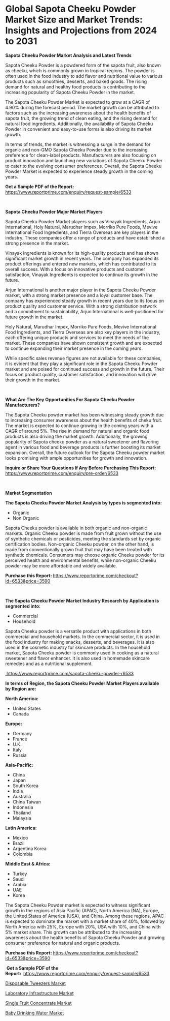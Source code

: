 <p><h1>Global Sapota Cheeku Powder Market Size and Market Trends: Insights and Projections from 2024 to 2031</h1></p><p><strong>Sapota Cheeku Powder Market Analysis and Latest Trends</strong></p>
<p><p>Sapota Cheeku Powder is a powdered form of the sapota fruit, also known as cheeku, which is commonly grown in tropical regions. The powder is often used in the food industry to add flavor and nutritional value to various products such as smoothies, desserts, and baked goods. The rising demand for natural and healthy food products is contributing to the increasing popularity of Sapota Cheeku Powder in the market.</p><p>The Sapota Cheeku Powder Market is expected to grow at a CAGR of 4.90% during the forecast period. The market growth can be attributed to factors such as the increasing awareness about the health benefits of sapota fruit, the growing trend of clean eating, and the rising demand for natural food ingredients. Additionally, the availability of Sapota Cheeku Powder in convenient and easy-to-use forms is also driving its market growth.</p><p>In terms of trends, the market is witnessing a surge in the demand for organic and non-GMO Sapota Cheeku Powder due to the increasing preference for clean-label products. Manufacturers are also focusing on product innovation and launching new variations of Sapota Cheeku Powder to cater to the evolving consumer preferences. Overall, the Sapota Cheeku Powder Market is expected to experience steady growth in the coming years.</p></p>
<p><strong>Get a Sample PDF of the Report:&nbsp;</strong> <a href="https://www.reportprime.com/enquiry/request-sample/6533">https://www.reportprime.com/enquiry/request-sample/6533</a></p>
<p>&nbsp;</p>
<p><strong>Sapota Cheeku Powder Major Market Players</strong></p>
<p><p>Sapota Cheeku Powder Market players such as Vinayak Ingredients, Arjun International, Holy Natural, Marudhar Impex, Morriko Pure Foods, Mevive International Food Ingredients, and Tierra Overseas are key players in the industry. These companies offer a range of products and have established a strong presence in the market.</p><p>Vinayak Ingredients is known for its high-quality products and has shown significant market growth in recent years. The company has expanded its product offerings and entered new markets, which has contributed to its overall success. With a focus on innovative products and customer satisfaction, Vinayak Ingredients is expected to continue its growth in the future.</p><p>Arjun International is another major player in the Sapota Cheeku Powder market, with a strong market presence and a loyal customer base. The company has experienced steady growth in recent years due to its focus on product quality and customer service. With a strong distribution network and a commitment to sustainability, Arjun International is well-positioned for future growth in the market.</p><p>Holy Natural, Marudhar Impex, Morriko Pure Foods, Mevive International Food Ingredients, and Tierra Overseas are also key players in the industry, each offering unique products and services to meet the needs of the market. These companies have shown consistent growth and are expected to continue expanding their market presence in the coming years.</p><p>While specific sales revenue figures are not available for these companies, it is evident that they play a significant role in the Sapota Cheeku Powder market and are poised for continued success and growth in the future. Their focus on product quality, customer satisfaction, and innovation will drive their growth in the market.</p></p>
<p>&nbsp;</p>
<p><strong>What Are The Key Opportunities For Sapota Cheeku Powder Manufacturers?</strong></p>
<p><p>The Sapota Cheeku powder market has been witnessing steady growth due to increasing consumer awareness about the health benefits of cheku fruit. The market is expected to continue growing in the coming years with a CAGR of around 5%. The rise in demand for natural and organic food products is also driving the market growth. Additionally, the growing popularity of Sapota cheeku powder as a natural sweetener and flavoring agent in various food and beverage products is further boosting its market expansion. Overall, the future outlook for the Sapota Cheeku powder market looks promising with ample opportunities for growth and innovation.</p></p>
<p><strong>Inquire or Share Your Questions If Any Before Purchasing This Report:</strong> <a href="https://www.reportprime.com/enquiry/pre-order/6533">https://www.reportprime.com/enquiry/pre-order/6533</a></p>
<p>&nbsp;</p>
<p><strong>Market Segmentation</strong></p>
<p><strong>The Sapota Cheeku Powder Market Analysis by types is segmented into:</strong></p>
<p><ul><li>Organic</li><li>Non Organic</li></ul></p>
<p><p>Sapota Cheeku powder is available in both organic and non-organic markets. Organic Cheeku powder is made from fruit grown without the use of synthetic chemicals or pesticides, meeting the standards set by organic certification bodies. Non-organic Cheeku powder, on the other hand, is made from conventionally grown fruit that may have been treated with synthetic chemicals. Consumers may choose organic Cheeku powder for its perceived health and environmental benefits, while non-organic Cheeku powder may be more affordable and widely available.</p></p>
<p><strong>Purchase this Report:&nbsp;</strong><a href="https://www.reportprime.com/checkout?id=6533&price=3590">https://www.reportprime.com/checkout?id=6533&price=3590</a></p>
<p>&nbsp;</p>
<p><strong>The Sapota Cheeku Powder Market Industry Research by Application is segmented into:</strong></p>
<p><ul><li>Commercial</li><li>Household</li></ul></p>
<p><p>Sapota Cheeku powder is a versatile product with applications in both commercial and household markets. In the commercial sector, it is used in the food industry for making snacks, desserts, and beverages. It is also used in the cosmetic industry for skincare products. In the household market, Sapota Cheeku powder is commonly used in cooking as a natural sweetener and flavor enhancer. It is also used in homemade skincare remedies and as a nutritional supplement.</p></p>
<p><a href="https://www.reportprime.com/sapota-cheeku-powder-r6533">&nbsp;https://www.reportprime.com/sapota-cheeku-powder-r6533</a></p>
<p><strong>In terms of Region, the Sapota Cheeku Powder Market Players available by Region are:</strong></p>
<p>
    <p> <strong> North America: </strong>
        <ul>
            <li>United States</li>
            <li>Canada</li>
        </ul>
        </p> 
    <p> <strong> Europe: </strong>
        <ul>
            <li>Germany</li>
            <li>France</li>
            <li>U.K.</li>
            <li>Italy</li>
            <li>Russia</li>
        </ul>
        </p> 
    <p> <strong> Asia-Pacific: </strong>
        <ul>
            <li>China</li>
            <li>Japan</li>
            <li>South Korea</li>
            <li>India</li>
            <li>Australia</li>
            <li>China Taiwan</li>
            <li>Indonesia</li>
            <li>Thailand</li>
            <li>Malaysia</li>
        </ul>
        </p> 
    <p> <strong> Latin America: </strong>
        <ul>
            <li>Mexico</li>
            <li>Brazil</li>
            <li>Argentina Korea</li>
            <li>Colombia</li>
        </ul>
        </p> 
    <p> <strong> Middle East & Africa: </strong>
        <ul>
            <li>Turkey</li>
            <li>Saudi</li>
            <li>Arabia</li>
            <li>UAE</li>
            <li>Korea</li>
        </ul>
    </p>
    </p>
<p><p>The Sapota Cheeku Powder market is expected to witness significant growth in the regions of Asia Pacific (APAC), North America (NA), Europe, the United States of America (USA), and China. Among these regions, APAC is expected to dominate the market with a market share of 40%, followed by North America with 25%, Europe with 20%, USA with 10%, and China with 5% market share. This growth can be attributed to the increasing awareness about the health benefits of Sapota Cheeku Powder and growing consumer preference for natural and organic products.</p></p>
<p><strong>Purchase this Report: </strong><a href="https://www.reportprime.com/checkout?id=6533&price=3590">https://www.reportprime.com/checkout?id=6533&price=3590</a></p>
<p>&nbsp;<strong>Get a Sample PDF of the Report:&nbsp;&nbsp;</strong><a href="https://www.reportprime.com/enquiry/request-sample/6533">https://www.reportprime.com/enquiry/request-sample/6533</a></p>
<p><strong></strong></p>
<p><p><a href="https://issuu.com/reportprime-2/docs/disposable-tweezers-market-size-2030.pptx">Disposable Tweezers Market</a></p><p><a href="https://issuu.com/reportprime-2/docs/laboratory-infrastructure-market-size-2030.pptx">Laboratory Infrastructure Market</a></p><p><a href="https://github.com/sardarp081/Market-Research-Report-List-1/blob/main/single-fruit-concentrate-market.md">Single Fruit Concentrate Market</a></p><p><a href="https://github.com/waylose1223/Market-Research-Report-List-1/blob/main/baby-drinking-water-market.md">Baby Drinking Water Market</a></p></p>